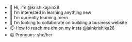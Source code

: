 - 👋 Hi, I’m @krishikajain28
- 👀 I’m interested in learning anything new
- 🌱 I’m currently learning mern
- 💞️ I’m looking to collaborate on building a business website
- 📫 How to reach me dm on my insta @jainkrishika28
- 😄 Pronouns: she/her


<!---
krishikajain28/krishikajain28 is a ✨ special ✨ repository because its `README.md` (this file) appears on your GitHub profile.
You can click the Preview link to take a look at your changes.
--->
